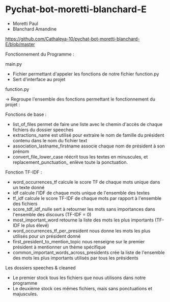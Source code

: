 # Pychat-bot-moretti-blanchard-E

* Moretti Paul
* Blanchard Amandine

https://github.com/Cathaleya-10/pychat-bot-moretti-blanchard-E/blob/master

Fonctionnement du Programme :

main.py
- Fichier permettant d'appeler les fonctions de notre fichier function.py
- Sert d'interface au projet

function.py

-> Regroupe l'ensemble des fonctions permettant le fonctionnement du projet : 

Fonctions de base :
- list_of_files permet de faire une liste avec le chemin d'accès de chaque fichiers du dossier speeches
- extractions_name est utilisé pour extraire le nom de famille du président contenu dans le nom du fichier text
- association_lastname_firstname associe chaque nom de président à son prénom
- convert_file_lower_case réécrit tous les textes en minuscules, et replacement_punctuation_ enlève toute la ponctuation. 

Fonction TF-IDF :
- word_occurrences_tf calcule le score TF de chaque mots unique dans un texte donné
- idf calcule l'IDF de chaque mots unique de l'ensemble des textes
- tf_idf calcule le score TF-IDF de chaque mots par rapport à l'ensemble des fichiers
- score_tdf_idf_nulle sert à retourner les mots sans importances dans l'ensemble des discours (TF-IDF = 0)
- most_important_word retourne la liste des mots les plus importants (TF-IDF le plus élevé)
- word_occurrences_tf_per_president nous donne les mots les plus utilisés pour un président donné
- first_president_to_mention_topic nous renseigne sur le premier président à mentionner un thème spécifique
- common_important_words_across_presidents crée la liste de l'ensemble des mots les plus importants utilisés par tous les présidents 

Les dossiers speeches & cleaned
- Le premier stock tous les fichiers que nous utilisons dans notre programme
- Le deuxième stock ces mêmes fichiers, mais sans ponctuations et majuscules.
